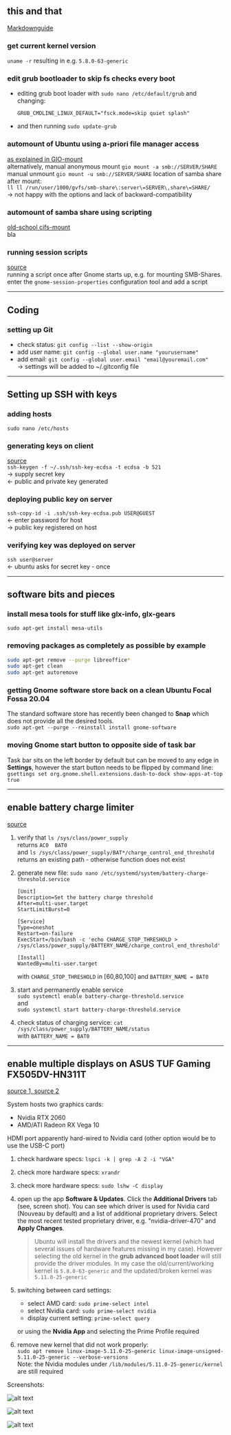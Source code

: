 ## this and that
[Markdownguide](https://www.markdownguide.org/basic-syntax)
### get current kernel version
`uname -r` resulting in e.g. `5.8.0-63-generic`
### edit grub bootloader to skip fs checks every boot
- editing grub boot loader with `sudo nano /etc/default/grub` and changing: 
    ```
    GRUB_CMDLINE_LINUX_DEFAULT="fsck.mode=skip quiet splash"
    ```
- and then running `sudo update-grub`
### automount of Ubuntu using a-priori file manager access
[as explained in GIO-mount](https://wiki.ubuntuusers.de/gio_mount)  
alternatively, manual anonymous mount
`gio mount -a smb://SERVER/SHARE`
manual unmount
`gio mount -u smb://SERVER/SHARE`
location of samba share after mount:  
`ll ll /run/user/1000/gvfs/smb-share\:server\=SERVER\,share\=SHARE/`  
&rightarrow; not happy with the options and lack of backward-compatibility

### automount of samba share using scripting
[old-school cifs-mount](https://baihuqian.github.io/2019-10-20-how-to-mount-wd-mycloud-on-ubuntu-18-04)  
bla

### running session scripts
[source](https://unix.stackexchange.com/questions/172179/gnome-shell-running-shell-script-after-session-starts)  
running a script once after Gnome starts up, e.g. for mounting SMB-Shares.  
enter the `gnome-session-properties` configuration tool and add a script

---
## Coding
### setting up Git
- check status: `git config --list --show-origin`  
- add user name: `git config --global user.name "yourusername"`  
- add email: `git config --global user.email "email@youremail.com"`  
&rightarrow; settings will be added to ~/.gitconfig file

---

## Setting up SSH with keys
### adding hosts
`sudo nano /etc/hosts`

### generating keys on client
[source](https://www.ssh.com/academy/ssh/keygen#choosing-an-algorithm-and-key-size)  
`ssh-keygen -f ~/.ssh/ssh-key-ecdsa -t ecdsa -b 521`  
&rightarrow; supply secret key  
&leftarrow; public and private key generated

### deploying public key on server
`ssh-copy-id -i .ssh/ssh-key-ecdsa.pub USER@GUEST`  
&leftarrow; enter password for host  
&rightarrow; public key registered on host

### verifying key was deployed on server
`ssh user@server`  
&leftarrow; ubuntu asks for secret key - once

---

## software bits and pieces
### install mesa tools for stuff like glx-info, glx-gears 
`sudo apt-get install mesa-utils`
### removing packages as completely as possible by example
```bash
sudo apt-get remove --purge libreoffice*
sudo apt-get clean
sudo apt-get autoremove
```
### getting Gnome software store back on a clean Ubuntu Focal Fossa 20.04
The standard software store has recently been changed to **Snap** which does not provide all the desired tools.  
`sudo apt-get --purge --reinstall install gnome-software`
### moving Gnome start button to opposite side of task bar
Task bar sits on the left border by default but can be moved to any edge in **Settings**, however the start button needs to be flipped by command line:  
`gsettings set org.gnome.shell.extensions.dash-to-dock show-apps-at-top true`

---

## enable battery charge limiter
[source](https://www.linuxuprising.com/2021/02/how-to-limit-battery-charging-set.html)
1. verify that `ls /sys/class/power_supply`  
returns `AC0  BAT0`  
and `ls /sys/class/power_supply/BAT*/charge_control_end_threshold`  
returns an existing path - otherwise function does not exist

2. generate new file: `sudo nano /etc/systemd/system/battery-charge-threshold.service`
    ```
    [Unit]
    Description=Set the battery charge threshold
    After=multi-user.target
    StartLimitBurst=0

    [Service]
    Type=oneshot
    Restart=on-failure
    ExecStart=/bin/bash -c 'echo CHARGE_STOP_THRESHOLD > /sys/class/power_supply/BATTERY_NAME/charge_control_end_threshold'

    [Install]
    WantedBy=multi-user.target
    ```
    with `CHARGE_STOP_THRESHOLD` in [60,80,100] and `BATTERY_NAME = BAT0`

3. start and permanently enable service  
    `sudo systemctl enable battery-charge-threshold.service`  
    and  
    `sudo systemctl start battery-charge-threshold.service`

4. check status of charging service: `cat /sys/class/power_supply/BATTERY_NAME/status`  
    with `BATTERY_NAME = BAT0`

---
## enable multiple displays on ASUS TUF Gaming FX505DV-HN311T
[source 1, ](https://www.linuxbabe.com/desktop-linux/switch-intel-nvidia-graphics-card-ubuntu)
[source 2](https://www.reddit.com/r/Ubuntu/comments/laf04n/working_asus_tuf_a15_with_ubuntu_2004_rtx_2060)

System hosts two graphics cards:  
- Nvidia RTX 2060
- AMD/ATI Radeon RX Vega 10  

HDMI port apparently hard-wired to Nvidia card (other option would be to use the USB-C port)
1. check hardware specs: `lspci -k | grep -A 2 -i "VGA"`  
2. check more hardware specs: `xrandr`
3. check more hardware specs: `sudo lshw -C display`  
4. open up the app **Software & Updates**. Click the **Additional Drivers** tab (see, screen shot). You can see which driver is used for Nvidia card (Nouveau by default) and a list of additional proprietary drivers. Select the most recent tested proprietary driver, e.g. "nvidia-driver-470" and **Apply Changes**.

    > Ubuntu will install the drivers and the newest kernel (which had several issues of hardware features missing in my case). However selecting the old kernel in the **grub advanced boot loader** will still provide the driver modules. In my case the old/current/working kernel is `5.8.0-63-generic` and the updated/broken kernel was `5.11.0-25-generic`

5.  switching between card settings:
    - select AMD card: `sudo prime-select intel`  
    - select Nvidia card: `sudo prime-select nvidia`  
    - display current setting: `prime-select query`

    or using the **Nvidia App** and selecting the Prime Profile required  

6. remove new kernel that did not work properly:  
    `sudo apt remove linux-image-5.11.0-25-generic linux-image-unsigned-5.11.0-25-generic --verbose-versions`  
    Note: the Nvidia modules under `/lib/modules/5.11.0-25-generic/kernel` are still required

Screenshots:

![alt text][img01]

![alt text][img02]

![alt text][img03]

[img01]:  ./Pictures/2021-08-10_configuration.png "Display configuration"
[img02]:  ./Pictures/2021-08-10_settings.png "System settings"
[img03]:  ./Pictures/2021-08-10_updates.png "Driver update settings"

